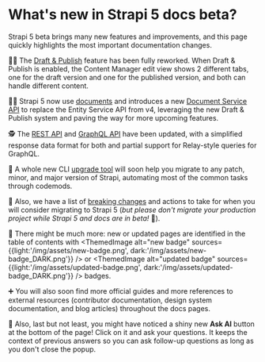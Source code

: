 
# What's new in Strapi 5 docs beta?

Strapi 5 beta brings many new features and improvements, and this page quickly highlights the most important documentation changes.

🧑‍🎨 The [Draft & Publish](/user-docs/content-manager/saving-and-publishing-content) feature has been fully reworked. When Draft & Publish is enabled, the Content Manager edit view shows 2 different tabs, one for the draft version and one for the published version, and both can handle different content.

🧑‍🏫 Strapi 5 now use [documents](/dev-docs/api/document) and introduces a new [Document Service API](/dev-docs/api/document-service) to replace the Entity Service API from v4, leveraging the new Draft & Publish system and paving the way for more upcoming features.

🕵️ The [REST API](/dev-docs/api/rest) and [GraphQL API](/dev-docs/api/graphql) have been updated, with a simplified response data format for both and partial support for Relay-style queries for GraphQL.

🦾 A whole new CLI [upgrade tool](/dev-docs/upgrade-tool) will soon help you migrate to any patch, minor, and major version of Strapi, automating most of the common tasks through codemods.

👷 Also, we have a list of [breaking changes](/dev-docs/migration/v4-to-v5/breaking-changes) and actions to take for when you will consider migrating to Strapi 5 (_but please don't migrate your production project while Strapi 5 and docs are in beta!_ 🙏).

👀 There might be much more: new or updated pages are identified in the table of contents with <ThemedImage alt="new badge" sources={{light:'/img/assets/new-badge.png', dark:'/img/assets/new-badge_DARK.png'}} /> or <ThemedImage alt="updated badge" sources={{light:'/img/assets/updated-badge.png', dark:'/img/assets/updated-badge_DARK.png'}} /> badges.

➕ You will also soon find more official guides and more references to external resources (contributor documentation, design system documentation, and blog articles) throughout the docs pages.

🤖 Also, last but not least, you might have noticed a shiny new **Ask AI** button at the bottom of the page! Click on it and ask your questions. It keeps the context of previous answers so you can ask follow-up questions as long as you don't close the popup.
